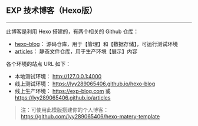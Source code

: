 ## EXP 技术博客（Hexo版）

------

此博客是利用 Hexo 搭建的，有两个相关的 Github 仓库：

- [hexo-blog](https://github.com/lyy289065406/hexo-blog)： 源码仓库，用于【管理】和【数据存储】，可运行测试环境
- [articles](https://github.com/lyy289065406/articles)： 静态文件仓库，用于生产环境【展示】内容

各个环境的站点 URL 如下：

- 本地测试环境： http://127.0.0.1:4000
- 线上测试环境： https://lyy289065406.github.io/hexo-blog
- 线上生产环境： https://exp-blog.com 或 https://lyy289065406.github.io/articles


> 注：可使用此模版搭建你的个人博客：https://github.com/lyy289065406/hexo-matery-template

